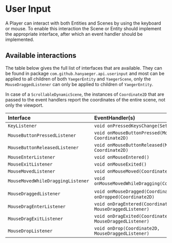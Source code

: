 # User Input

A Player can interact with both Entities and Scenes by using the keyboard or
mouse. To enable this interaction the Scene or Entity should implement the
appropriate interface, after which an event handler should be implemented.

## Available interactions

The table below gives the full list of interfaces that are available. They can
be found in package
`com.github.hanyaeger.api.userinput` and most can be applied to all children of
both `YaegerEntity`
and `YaegerScene`, only the `MouseDraggedListener` can only be applied to
children of `YaegerEntity`.

In case of a `ScrollableDynamicScene`, the instances of `Coordinate2D` that are
passed to the event handlers report the coordinates of the entire scene, not
only the viewport.

| Interface                         | EventHandler(s)                                            |
| :-------------------------------- | :-------------------------------------------------------- |
| `KeyListener`                     | `void onPressedKeysChange(Set<KeyCode>)`                  |                                                    |
| `MouseButtonPressedListener`      | `void onMouseButtonPressed(MouseButton, Coordinate2D)`    |
| `MouseButtonReleasedListener`     | `void onMouseButtonReleased(MouseButton, Coordinate2D)`   |
| `MouseEnterListener`              | `void onMouseEntered()`                                   |
| `MouseExitListener`               | `void onMouseExited()`                                    |
| `MouseMovedListener`              | `void onMouseMoved(Coordinate2D)`                         |
| `MouseMovedWhileDraggingListener` | `void onMouseMovedWhileDragging(Coordinate2D)`            |
| `MouseDraggedListener`            | `void onMouseDragged(Coordinate2D)`, `void onDropped(Coordinate2D)` |
| `MouseDragEnterListener`          | `void onDragEntered(Coordinate2D, MouseDraggedListener)`  |
| `MouseDragExitListener`           | `void onDragExited(Coordinate2D, MouseDraggedListener)`   |
| `MouseDropListener`               | `void onDrop(Coordinate2D, MouseDraggedListener)`         |

